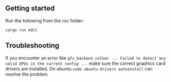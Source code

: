 ## Getting started

Run the following from the roc folder:

```
cargo run edit
```

## Troubleshooting

If you encounter an error like `gfx_backend_vulkan ... Failed to detect any valid GPUs in the current config ...` make sure the correct graphics card drivers are installed. On ubuntu `sudo ubuntu-drivers autoinstall` can resolve the problem.